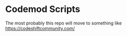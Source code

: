 # Codemod Scripts

The most probably this repo will move to something like https://codeshiftcommunity.com/

<!-- SCRIPTS AUTOGENERATED START -->

<!-- SCRIPTS AUTOGENERATED END -->